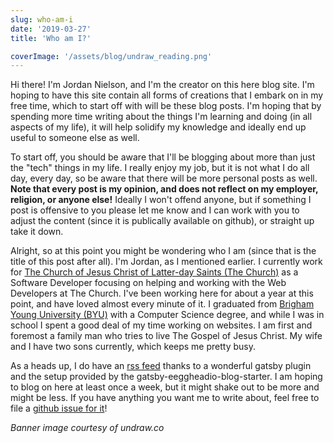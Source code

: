 ```yaml
---
slug: who-am-i
date: '2019-03-27'
title: 'Who am I?'

coverImage: '/assets/blog/undraw_reading.png'
---
```


Hi there! I'm Jordan Nielson, and I'm the creator on this here blog site. I'm
hoping to have this site contain all forms of creations that I embark on in my
free time, which to start off with will be these blog posts. I'm hoping that by
spending more time writing about the things I'm learning and doing (in all
aspects of my life), it will help solidify my knowledge and ideally end up
useful to someone else as well.

To start off, you should be aware that I'll be blogging about more than just the
"tech" things in my life. I really enjoy my job, but it is not what I do all
day, every day, so be aware that there will be more personal posts as well.
**Note that every post is my opinion, and does not reflect on my employer,
religion, or anyone else!** Ideally I won't offend anyone, but if something I
post is offensive to you please let me know and I can work with you to adjust
the content (since it is publically available on github), or straight up take it
down.

Alright, so at this point you might be wondering who I am (since that is the
title of this post after all). I'm Jordan, as I mentioned earlier. I currently
work for
[The Church of Jesus Christ of Latter-day Saints (The Church)](https://churchofjesuschrist.org)
as a Software Developer focusing on helping and working with the Web Developers
at The Church. I've been working here for about a year at this point, and have
loved almost every minute of it. I graduated from
[Brigham Young University (BYU)](https://byu.edu) with a Computer Science
degree, and while I was in school I spent a good deal of my time working on
websites. I am first and foremost a family man who tries to live The Gospel of
Jesus Christ. My wife and I have two sons currently, which keeps me pretty busy.

As a heads up, I do have an [rss feed](https://jnielson.com/rss.xml) thanks to a
wonderful gatsby plugin and the setup provided by the
gatsby-eeggheadio-blog-starter. I am hoping to blog on here at least once a
week, but it might shake out to be more and might be less. If you have anything
you want me to write about, feel free to file a
[github issue for it](https://github.com/jnielson94/gatsby-starter-egghead-blog/issues/new)!

_Banner image courtesy of undraw.co_
